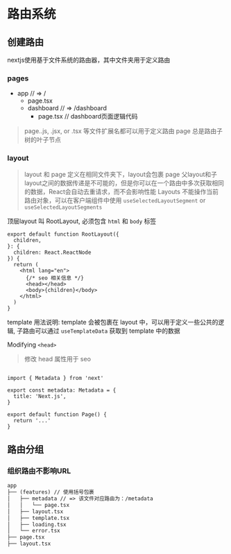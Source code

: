 # 路由系统

## 创建路由

nextjs使用基于文件系统的路由器，其中文件夹用于定义路由

### pages

+ app  // => /
  + page.tsx
  + dashboard // => /dashboard
    + page.tsx // dashboard页面逻辑代码

> page..js, .jsx, or .tsx 等文件扩展名都可以用于定义路由
> page 总是路由子树的叶子节点

### layout

> layout 和 page 定义在相同文件夹下，layout会包裹 page
> 父layout和子layout之间的数据传递是不可能的，但是你可以在一个路由中多次获取相同的数据，React会自动去重请求，而不会影响性能
> Layouts 不能操作当前 路由对象，可以在客户端组件中使用 `useSelectedLayoutSegment` or `useSelectedLayoutSegments`

顶层layout 叫 RootLayout, 必须包含 `html` 和 `body` 标签

```tsx
export default function RootLayout({
  children,
}: {
  children: React.ReactNode
}) {
  return (
    <html lang="en">
      {/* seo 相关信息 */}
      <head></head>  
      <body>{children}</body>
    </html>
  )
}
```

template 用法说明: template 会被包裹在 layout 中，可以用于定义一些公共的逻辑, 子路由可以通过 `useTemplateData` 获取到 template 中的数据

Modifying `<head>`

> 修改 head 属性用于 seo

```tsx

import { Metadata } from 'next'
 
export const metadata: Metadata = {
  title: 'Next.js',
}
 
export default function Page() {
  return '...'
}
```

## 路由分组

### 组织路由不影响URL

```md
app
├── (features) // 使用括号包裹
│   ├── metadata // => 该文件对应路由为：/metadata 
│   │   └── page.tsx
│   ├── layout.tsx
│   ├── template.tsx
│   ├── loading.tsx
│   └── error.tsx
├── page.tsx
├── layout.tsx
```
